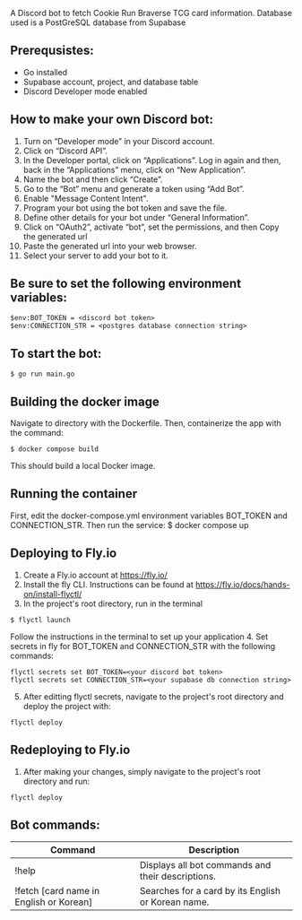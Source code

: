A Discord bot to fetch Cookie Run Braverse TCG card information. Database used is a PostGreSQL database from Supabase

## Prerequsistes:
- Go installed
- Supabase account, project, and database table
- Discord Developer mode enabled

## How to make your own Discord bot:
1. Turn on “Developer mode” in your Discord account.
2. Click on “Discord API”.
3. In the Developer portal, click on “Applications”. Log in again and then, back in the “Applications” menu, click on “New  Application”.
4. Name the bot and then click “Create”.
5. Go to the “Bot” menu and generate a token using “Add Bot”.
6. Enable "Message Content Intent".
7. Program your bot using the bot token and save the file.
8. Define other details for your bot under “General Information”.
9. Click on “OAuth2”, activate “bot”, set the permissions, and then Copy the generated url
10. Paste the generated url into your web browser.
11. Select your server to add your bot to it.


## Be sure to set the following environment variables:

    $env:BOT_TOKEN = <discord bot token>
    $env:CONNECTION_STR = <postgres database connection string>

## To start the bot:

    $ go run main.go

## Building the docker image
Navigate to directory with the Dockerfile. Then, containerize the app with the command: 

    $ docker compose build

This should build a local Docker image.

## Running the container
First, edit the docker-compose.yml environment variables BOT_TOKEN and CONNECTION_STR.
Then run the service:
    $ docker compose up 

## Deploying to Fly.io
1. Create a Fly.io account at https://fly.io/
2. Install the fly CLI. Instructions can be found at https://fly.io/docs/hands-on/install-flyctl/
3. In the project's root directory, run in the terminal
```
$ flyctl launch
```
Follow the instructions in the terminal to set up your application
4. Set secrets in fly for BOT_TOKEN and CONNECTION_STR with the following commands:
```
flyctl secrets set BOT_TOKEN=<your discord bot token>
flyctl secrets set CONNECTION_STR=<your supabase db connection string>
```
5. After editting flyctl secrets, navigate to the project's root directory and deploy the project with:
```
flyctl deploy
```

## Redeploying to Fly.io
1. After making your changes, simply navigate to the project's root directory and run:
```
flyctl deploy
```

## Bot commands:

| Command  | Description |
| ------------- | ------------- |
| !help  | Displays all bot commands and their descriptions.  |
| !fetch [card name in English or Korean] | Searches for a card by its English or Korean name.  |
